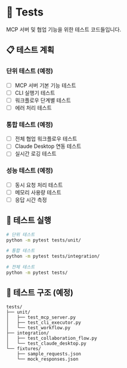 # 🧪 Tests

MCP 서버 및 협업 기능을 위한 테스트 코드들입니다.

## 📋 테스트 계획

### 단위 테스트 (예정)
- [ ] MCP 서버 기본 기능 테스트
- [ ] CLI 실행기 테스트
- [ ] 워크플로우 단계별 테스트
- [ ] 에러 처리 테스트

### 통합 테스트 (예정)
- [ ] 전체 협업 워크플로우 테스트
- [ ] Claude Desktop 연동 테스트
- [ ] 실시간 로깅 테스트

### 성능 테스트 (예정)
- [ ] 동시 요청 처리 테스트
- [ ] 메모리 사용량 테스트
- [ ] 응답 시간 측정

## 🚀 테스트 실행

```bash
# 단위 테스트
python -m pytest tests/unit/

# 통합 테스트  
python -m pytest tests/integration/

# 전체 테스트
python -m pytest tests/
```

## 📂 테스트 구조 (예정)

```
tests/
├── unit/
│   ├── test_mcp_server.py
│   ├── test_cli_executor.py
│   └── test_workflow.py
├── integration/
│   ├── test_collaboration_flow.py
│   └── test_claude_desktop.py
└── fixtures/
    ├── sample_requests.json
    └── mock_responses.json
```